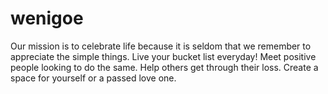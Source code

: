 wenigoe
=======

Our mission is to celebrate life because it is seldom that we remember to appreciate the simple things. Live your bucket list everyday! Meet positive people looking to do the same. Help others get through their loss. Create a space for yourself or a passed love one.
